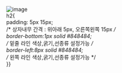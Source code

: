 ![image](https://user-images.githubusercontent.com/110442250/208018240-bc8e21f9-f6aa-413d-8532-4d94d75ff13a.png) <br>
h2{ <br>
  padding: 5px 15px;  <br>
/*  상자내무 간격 : 위아래 5px, 오른쪽왼쪽 15px  */ <br>
  border-bottom:1px solid #848484; <br> 
/*  밑줄 라인 색상,굵기,선종류 설정가능  */ <br>
  border-left:8px solid #848484; <br>
 /*  왼쪽 라인 색상,굵기,선종류 설정가능  */ <br>
}}
